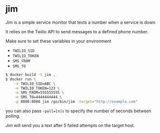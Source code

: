 jim
===

Jim is a simple service monitor that texts a number when a service is down

It relies on the Twilio API to send messages to a defined phone number.

Make sure to set these variables in your environment

* `TWILIO_SID`
* `TWILIO_TOKEN`
* `SMS_FROM`
* `SMS_TO`

```bash
$ docker build -t jim .
$ docker run \
    -e TWILIO_SID=ABC \
    -e TWILIO_TOKEN=123 \
    -e SMS_FROM=555555555 \
    -e SMS_TO=4444444444 \
    -p 8080:8080 jim /go/bin/jim -target="http://example.com"
```

you can also pass `-poll=[n]s` to specify the number of seconds between polling.

Jim will send you a text after 5 failed attempts on the target host.
